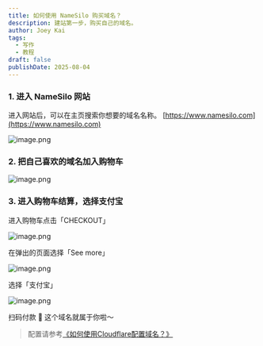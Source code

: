 ```yaml
---
title: 如何使用 NameSilo 购买域名？
description: 建站第一步，购买自己的域名。
author: Joey Kai
tags:
  - 写作
  - 教程
draft: false
publishDate: 2025-08-04
---
```


### 1. 进入 NameSilo 网站

进入网站后，可以在主页搜索你想要的域名名称。
[https://www.namesilo.com](https://www.namesilo.com)

![image.png](https://joey-md-asset.oss-cn-hangzhou.aliyuncs.com/img/202412162005615.png)

### 2. 把自己喜欢的域名加入购物车

![image.png](https://joey-md-asset.oss-cn-hangzhou.aliyuncs.com/img/202412162006529.png)

### 3. 进入购物车结算，选择支付宝

进入购物车点击「CHECKOUT」

![image.png](https://joey-md-asset.oss-cn-hangzhou.aliyuncs.com/img/202412162006779.png)


在弹出的页面选择「See more」

![image.png](https://joey-md-asset.oss-cn-hangzhou.aliyuncs.com/img/202412162006699.png)


选择「支付宝」

![image.png](https://joey-md-asset.oss-cn-hangzhou.aliyuncs.com/img/202412162006025.png)

扫码付款 🎉 这个域名就属于你啦～



> 配置请参考[《如何使用Cloudflare配置域名？》](https://www.joeytoday.com/blog/2025/domain-config-by-cloudflare)